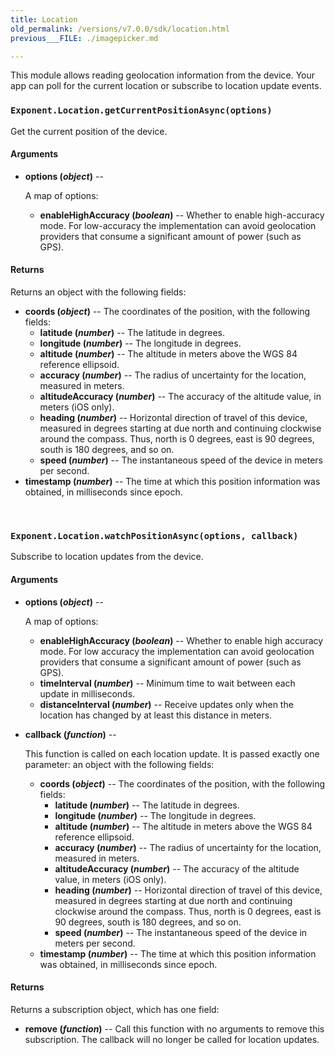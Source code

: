 ```yaml
---
title: Location
old_permalink: /versions/v7.0.0/sdk/location.html
previous___FILE: ./imagepicker.md

---
```


This module allows reading geolocation information from the device. Your app can poll for the current location or subscribe to location update events.

### `Exponent.Location.getCurrentPositionAsync(options)`
Get the current position of the device.

#### Arguments

* **options (_object_)** --

    A map of options:

  * **enableHighAccuracy (_boolean_)** -- Whether to enable high-accuracy mode. For low-accuracy the implementation can avoid geolocation providers that consume a significant amount of power (such as GPS).

#### Returns

Returns an object with the following fields:

* **coords (_object_)** -- The coordinates of the position, with the following fields:
  * **latitude (_number_)** -- The latitude in degrees.
  * **longitude (_number_)** -- The longitude in degrees.
  * **altitude (_number_)** -- The altitude in meters above the WGS 84 reference ellipsoid.
  * **accuracy (_number_)** -- The radius of uncertainty for the location, measured in meters.
  * **altitudeAccuracy (_number_)** -- The accuracy of the altitude value, in meters (iOS only).
  * **heading (_number_)** -- Horizontal direction of travel of this device, measured in degrees starting at due north and continuing clockwise around the compass. Thus, north is 0 degrees, east is 90 degrees, south is 180 degrees, and so on.
  * **speed (_number_)** -- The instantaneous speed of the device in meters per second.
* **timestamp (_number_)** -- The time at which this position information was obtained, in milliseconds since epoch.

 
### `Exponent.Location.watchPositionAsync(options, callback)`
Subscribe to location updates from the device.

#### Arguments

* **options (_object_)** --

    A map of options:

  * **enableHighAccuracy (_boolean_)** -- Whether to enable high accuracy mode. For low accuracy the implementation can avoid geolocation providers that consume a significant amount of power (such as GPS).
  * **timeInterval (_number_)** -- Minimum time to wait between each update in milliseconds.
  * **distanceInterval (_number_)** -- Receive updates only when the location has changed by at least this distance in meters.

* **callback (_function_)** --

    This function is called on each location update. It is passed exactly one parameter: an object with the following fields:

  * **coords (_object_)** -- The coordinates of the position, with the following fields:
    * **latitude (_number_)** -- The latitude in degrees.
    * **longitude (_number_)** -- The longitude in degrees.
    * **altitude (_number_)** -- The altitude in meters above the WGS 84 reference ellipsoid.
    * **accuracy (_number_)** -- The radius of uncertainty for the location, measured in meters.
    * **altitudeAccuracy (_number_)** -- The accuracy of the altitude value, in meters (iOS only).
    * **heading (_number_)** -- Horizontal direction of travel of this device, measured in degrees starting at due north and continuing clockwise around the compass. Thus, north is 0 degrees, east is 90 degrees, south is 180 degrees, and so on.
    * **speed (_number_)** -- The instantaneous speed of the device in meters per second.
  * **timestamp (_number_)** -- The time at which this position information was obtained, in milliseconds since epoch.

#### Returns

Returns a subscription object, which has one field:

* **remove (_function_)** -- Call this function with no arguments to remove this subscription. The callback will no longer be called for location updates.
